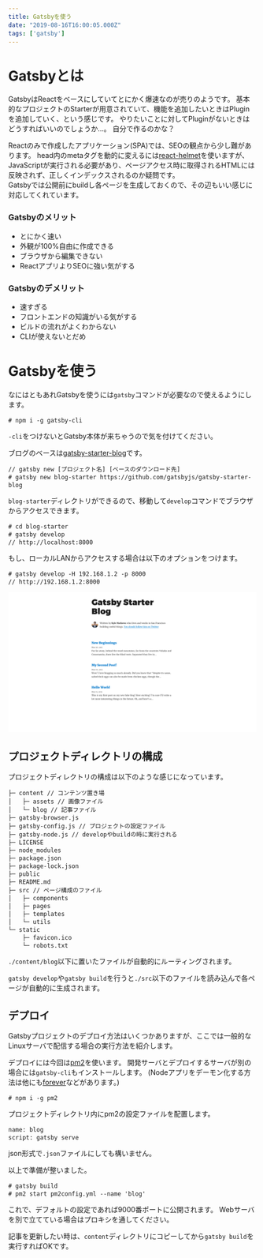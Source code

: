 ```yaml
---
title: Gatsbyを使う
date: "2019-08-16T16:00:05.000Z"
tags: ['gatsby']
---
```


# Gatsbyとは
GatsbyはReactをベースにしていてとにかく爆速なのが売りのようです。
基本的なプロジェクトのStarterが用意されていて、機能を追加したいときはPluginを追加していく、という感じです。
やりたいことに対してPluginがないときはどうすればいいのでしょうか...。
自分で作るのかな？

Reactのみで作成したアプリケーション(SPA)では、SEOの観点から少し難があります。
head内のmetaタグを動的に変えるには<a href='https://github.com/nfl/react-helmet' target='_blank'>react-helmet</a>を使いますが、JavaScriptが実行される必要があり、ページアクセス時に取得されるHTMLには反映されず、正しくインデックスされるのか疑問です。  
Gatsbyでは公開前にbuildし各ページを生成しておくので、その辺もいい感じに対応してくれています。

### Gatsbyのメリット
- とにかく速い
- 外観が100%自由に作成できる
- ブラウザから編集できない
- ReactアプリよりSEOに強い気がする

### Gatsbyのデメリット
- 速すぎる
- フロントエンドの知識がいる気がする
- ビルドの流れがよくわからない
- CLIが使えないとだめ

# Gatsbyを使う

なにはともあれGatsbyを使うには`gatsby`コマンドが必要なので使えるようにします。

```shell
# npm i -g gatsby-cli
```

`-cli`をつけないとGatsby本体が来ちゃうので気を付けてください。

ブログのベースは<a href='https://github.com/gatsbyjs/gatsby-starter-blog' target='_blank'>gatsby-starter-blog</a>です。

```shell
// gatsby new [プロジェクト名] [ベースのダウンロード先]
# gatsby new blog-starter https://github.com/gatsbyjs/gatsby-starter-blog
```

`blog-starter`ディレクトリができるので、移動して`develop`コマンドでブラウザからアクセスできます。

```shell
# cd blog-starter
# gatsby develop
// http://localhost:8000
```

もし、ローカルLANからアクセスする場合は以下のオプションをつけます。

```shell
# gatsby develop -H 192.168.1.2 -p 8000
// http://192.168.1.2:8000
```

![blog-starter-sample](./blog-starter-sample.png "blog-starter-sample")

## プロジェクトディレクトリの構成

プロジェクトディレクトリの構成は以下のような感じになっています。

```shell
├─ content // コンテンツ置き場
│   ├─ assets // 画像ファイル
│   └─ blog // 記事ファイル
├─ gatsby-browser.js
├─ gatsby-config.js // プロジェクトの設定ファイル
├─ gatsby-node.js // developやbuildの時に実行される
├─ LICENSE
├─ node_modules
├─ package.json
├─ package-lock.json
├─ public
├─ README.md
├─ src // ページ構成のファイル
│   ├─ components
│   ├─ pages
│   ├─ templates
│   └─ utils
└─ static
    ├─ favicon.ico
    └─ robots.txt
```

`./content/blog`以下に置いたファイルが自動的にルーティングされます。

`gatsby develop`や`gatsby build`を行うと`./src`以下のファイルを読み込んで各ページが自動的に生成されます。

## デプロイ

Gatsbyプロジェクトのデプロイ方法はいくつかありますが、ここでは一般的なLinuxサーバで配信する場合の実行方法を紹介します。

デプロイには今回は<a href='http://pm2.keymetrics.io/' target='_blank'>pm2</a>を使います。
開発サーバとデプロイするサーバが別の場合には`gatsby-cli`もインストールします。
(Nodeアプリをデーモン化する方法は他にも<a href='https://github.com/foreverjs/forever' target='_blank'>forever</a>などがあります。)

```shell
# npm i -g pm2
```

プロジェクトディレクトリ内にpm2の設定ファイルを配置します。

```yml:title=<span>pm2config.yml</span>
name: blog
script: gatsby serve
```

json形式で`.json`ファイルにしても構いません。

以上で準備が整いました。

```shell
# gatsby build
# pm2 start pm2config.yml --name 'blog'
```

これで、デフォルトの設定であれば9000番ポートに公開されます。
Webサーバを別で立てている場合はプロキシを通してください。

記事を更新したい時は、`content`ディレクトリにコピーしてから`gatsby build`を実行すればOKです。